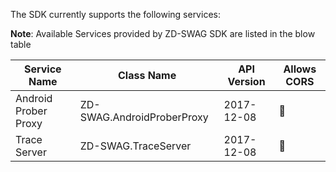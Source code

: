 The SDK currently supports the following services:

<p class="note"><strong>Note</strong>:
Available Services provided by ZD-SWAG SDK are listed in the blow table
</p>

Service Name | Class Name | API Version | Allows CORS |
------------ | ---------- | ----------- | ----------- |
Android Prober Proxy | ZD-SWAG.AndroidProberProxy | 2017-12-08 | :tada: |
Trace Server | ZD-SWAG.TraceServer | 2017-12-08 | :tada: |
